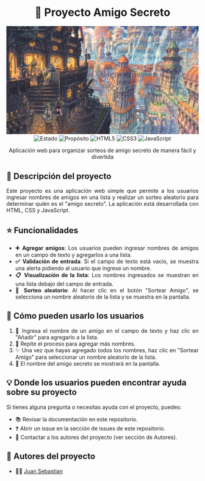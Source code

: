 <div align="center">


# 🎁 Proyecto Amigo Secreto
![juego del amigo secreto](assets/12.png)
![Estado](https://img.shields.io/badge/Estado-En_Desarrollo-green)
![Propósito](https://img.shields.io/badge/Propósito-Educativo-blue)
![HTML5](https://img.shields.io/badge/html5-%23E34F26.svg?style=for-the-badge&logo=html5&logoColor=white)
![CSS3](https://img.shields.io/badge/css3-%231572B6.svg?style=for-the-badge&logo=css3&logoColor=white)
![JavaScript](https://img.shields.io/badge/javascript-%23323330.svg?style=for-the-badge&logo=javascript&logoColor=%23F7DF1E)


</div>

<div align="center">
  <p>
    Aplicación web para organizar sorteos de amigo secreto de manera fácil y divertida
  </p>
</div>

## 📝 Descripción del proyecto
<div align="justify">
Este proyecto es una aplicación web simple que permite a los usuarios ingresar nombres de amigos en una lista y realizar un sorteo aleatorio para determinar quién es el "amigo secreto". La aplicación está desarrollada con HTML, CSS y JavaScript.
</div>

## ⭐ Funcionalidades
<div align="justify">
  
- **➕ Agregar amigos**: Los usuarios pueden ingresar nombres de amigos en un campo de texto y agregarlos a una lista.
- **✅ Validación de entrada**: Si el campo de texto está vacío, se muestra una alerta pidiendo al usuario que ingrese un nombre.
- **📋 Visualización de la lista**: Los nombres ingresados se muestran en una lista debajo del campo de entrada.
- **🎲 Sorteo aleatorio**: Al hacer clic en el botón "Sortear Amigo", se selecciona un nombre aleatorio de la lista y se muestra en la pantalla.

</div>

## 🚀 Cómo pueden usarlo los usuarios
<div align="justify">

1. 📝 Ingresa el nombre de un amigo en el campo de texto y haz clic en "Añadir" para agregarlo a la lista.
2. 🔄 Repite el proceso para agregar más nombres.
3. ✨ Una vez que hayas agregado todos los nombres, haz clic en "Sortear Amigo" para seleccionar un nombre aleatorio de la lista.
4. 🎉 El nombre del amigo secreto se mostrará en la pantalla.

</div>

## 💡 Donde los usuarios pueden encontrar ayuda sobre su proyecto
<div align="justify">

Si tienes alguna pregunta o necesitas ayuda con el proyecto, puedes:
- 📚 Revisar la documentación en este repositorio.
- ❓ Abrir un issue en la sección de issues de este repositorio.
- 📧 Contactar a los autores del proyecto (ver sección de Autores).

</div>

## 👥 Autores del proyecto
<div align="justify">

- 👨‍💻 [Juan Sebastian](https://github.com/juansebastian0512)

</div>
